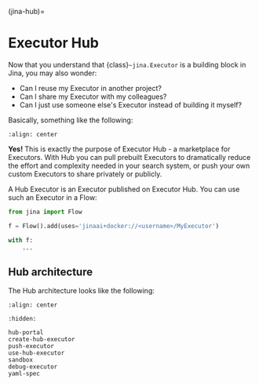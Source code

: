 (jina-hub)=
# Executor Hub

Now that you understand that {class}`~jina.Executor` is a building block in Jina, you may also wonder:

- Can I reuse my Executor in another project?
- Can I share my Executor with my colleagues?
- Can I just use someone else's Executor instead of building it myself?

Basically, something like the following:

```{figure} ../../../../../.github/hub-user-journey.svg
:align: center
```

**Yes!** This is exactly the purpose of Executor Hub - a marketplace for Executors. With Hub you can pull prebuilt
Executors to dramatically reduce the effort and complexity needed in your search system, or push your own custom
Executors to share privately or publicly.

A Hub Executor is an Executor published on Executor Hub. You can use such an Executor in a Flow:

```python
from jina import Flow

f = Flow().add(uses='jinaai+docker://<username>/MyExecutor')

with f:
    ...
``` 

## Hub architecture

The Hub architecture looks like the following:

```{figure} ../../../../../.github/hub-system.svg
:align: center
```

```{toctree}
:hidden:

hub-portal
create-hub-executor
push-executor
use-hub-executor
sandbox
debug-executor
yaml-spec
```
